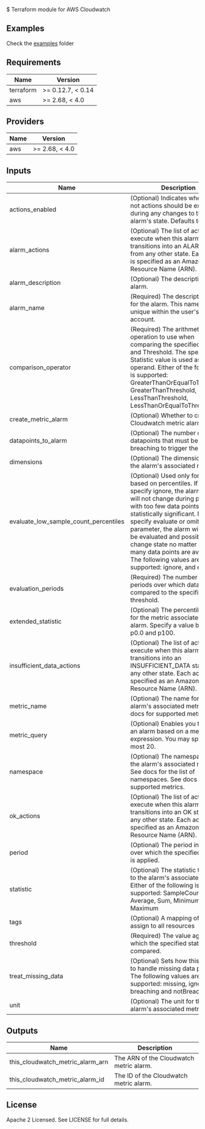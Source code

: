 $ Terraform module for AWS Cloudwatch 
## Examples

Check the [examples](/examples/) folder 
<!-- BEGINNING OF PRE-COMMIT-TERRAFORM DOCS HOOK -->
## Requirements

| Name | Version |
|------|---------|
| terraform | >= 0.12.7, < 0.14 |
| aws | >= 2.68, < 4.0 |

## Providers

| Name | Version |
|------|---------|
| aws | >= 2.68, < 4.0 |

## Inputs

| Name | Description | Type | Default | Required |
|------|-------------|------|---------|:--------:|
| actions\_enabled | (Optional) Indicates whether or not actions should be executed during any changes to the alarm's state. Defaults to true. | `bool` | `true` | no |
| alarm\_actions | (Optional) The list of actions to execute when this alarm transitions into an ALARM state from any other state. Each action is specified as an Amazon Resource Name (ARN). | `list(string)` | `null` | no |
| alarm\_description | (Optional) The description for the alarm. | `string` | `null` | no |
| alarm\_name | (Required) The descriptive name for the alarm. This name must be unique within the user's AWS account. | `string` | n/a | yes |
| comparison\_operator | (Required) The arithmetic operation to use when comparing the specified Statistic and Threshold. The specified Statistic value is used as the first operand. Either of the following is supported: GreaterThanOrEqualToThreshold, GreaterThanThreshold, LessThanThreshold, LessThanOrEqualToThreshold. | `string` | n/a | yes |
| create\_metric\_alarm | (Optional) Whether to create the Cloudwatch metric alarm | `bool` | `true` | no |
| datapoints\_to\_alarm | (Optional) The number of datapoints that must be breaching to trigger the alarm. | `number` | `null` | no |
| dimensions | (Optional) The dimensions for the alarm's associated metric. | `any` | `null` | no |
| evaluate\_low\_sample\_count\_percentiles | (Optional) Used only for alarms based on percentiles. If you specify ignore, the alarm state will not change during periods with too few data points to be statistically significant. If you specify evaluate or omit this parameter, the alarm will always be evaluated and possibly change state no matter how many data points are available. The following values are supported: ignore, and evaluate. | `string` | `null` | no |
| evaluation\_periods | (Required) The number of periods over which data is compared to the specified threshold. | `number` | n/a | yes |
| extended\_statistic | (Optional) The percentile statistic for the metric associated with the alarm. Specify a value between p0.0 and p100. | `string` | `null` | no |
| insufficient\_data\_actions | (Optional) The list of actions to execute when this alarm transitions into an INSUFFICIENT\_DATA state from any other state. Each action is specified as an Amazon Resource Name (ARN). | `list(string)` | `null` | no |
| metric\_name | (Optional) The name for the alarm's associated metric. See docs for supported metrics. | `string` | `null` | no |
| metric\_query | (Optional) Enables you to create an alarm based on a metric math expression. You may specify at most 20. | `any` | `[]` | no |
| namespace | (Optional) The namespace for the alarm's associated metric. See docs for the list of namespaces. See docs for supported metrics. | `string` | `null` | no |
| ok\_actions | (Optional) The list of actions to execute when this alarm transitions into an OK state from any other state. Each action is specified as an Amazon Resource Name (ARN). | `list(string)` | `null` | no |
| period | (Optional) The period in seconds over which the specified statistic is applied. | `string` | `null` | no |
| statistic | (Optional) The statistic to apply to the alarm's associated metric. Either of the following is supported: SampleCount, Average, Sum, Minimum, Maximum | `string` | `null` | no |
| tags | (Optional) A mapping of tags to assign to all resources | `map(string)` | `{}` | no |
| threshold | (Required) The value against which the specified statistic is compared. | `number` | n/a | yes |
| treat\_missing\_data | (Optional) Sets how this alarm is to handle missing data points. The following values are supported: missing, ignore, breaching and notBreaching. | `string` | `"missing"` | no |
| unit | (Optional) The unit for the alarm's associated metric. | `string` | `null` | no |

## Outputs

| Name | Description |
|------|-------------|
| this\_cloudwatch\_metric\_alarm\_arn | The ARN of the Cloudwatch metric alarm. |
| this\_cloudwatch\_metric\_alarm\_id | The ID of the Cloudwatch metric alarm. |

<!-- END OF PRE-COMMIT-TERRAFORM DOCS HOOK -->
## License

Apache 2 Licensed. See LICENSE for full details.

